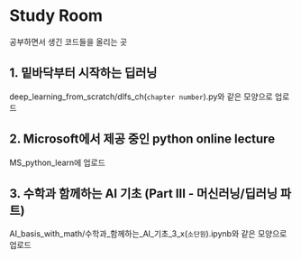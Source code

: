 # Study Room
공부하면서 생긴 코드들을 올리는 곳

## 1. 밑바닥부터 시작하는 딥러닝
deep_learning_from_scratch/dlfs_ch(`chapter number`).py와 같은 모양으로 업로드

## 2. Microsoft에서 제공 중인 python online lecture
MS_python_learn에 업로드

## 3. 수학과 함께하는 AI 기초 (Part III - 머신러닝/딥러닝 파트)
AI_basis_with_math/수학과_함께하는_AI_기초_3_x(`소단원`).ipynb와 같은 모양으로 업로드
